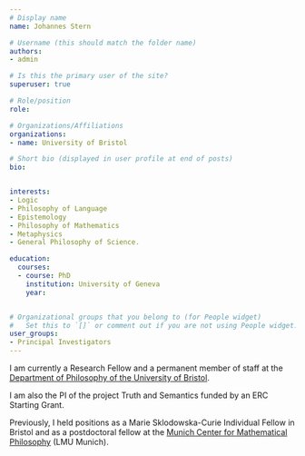 ```yaml
---
# Display name
name: Johannes Stern

# Username (this should match the folder name)
authors:
- admin

# Is this the primary user of the site?
superuser: true

# Role/position
role:

# Organizations/Affiliations
organizations:
- name: University of Bristol

# Short bio (displayed in user profile at end of posts)
bio:


interests:
- Logic
- Philosophy of Language
- Epistemology
- Philosophy of Mathematics
- Metaphysics
- General Philosophy of Science.

education:
  courses:
  - course: PhD
    institution: University of Geneva
    year:


# Organizational groups that you belong to (for People widget)
#   Set this to `[]` or comment out if you are not using People widget.
user_groups:
- Principal Investigators
---
```


I am currently a Research Fellow and a permanent member of staff at the [Department of Philosophy of the University of Bristol](https://www.bristol.ac.uk/philosophy).

I am also the PI of the project Truth and Semantics funded by an ERC Starting Grant.

Previously, I held positions as a Marie Sklodowska-Curie Individual Fellow in Bristol and as a postdoctoral fellow at the [Munich Center for Mathematical Philosophy](http://www.mcmp.philosophie.uni-muenchen.de/index.html) (LMU Munich).

